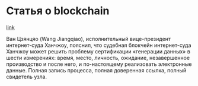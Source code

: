 # Статья о blockchain

[link](https://blog.csdn.net/Blockchain_lemon/article/details/88802058)

Ван Цзянцяо (Wang Jiangqiao), исполнительный вице-президент интернет-суда Ханчжоу, пояснил, что судебная блокчейн интернет-суда Ханчжоу может решить проблему сертификации «генерации данных» в шести измерениях: время, место, личность, ожидание, незавершенное производство и после него, и по-настоящему реализовать электронные данные. Полная запись процесса, полная доверенная ссылка, полный свидетель узла.
